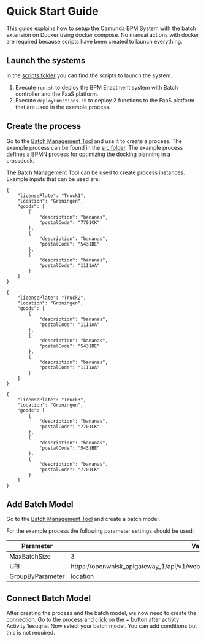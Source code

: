 # Quick Start Guide

This guide explains how to setup the Camunda BPM System with the batch extension
on Docker using docker compose. No manual actions with docker are required
because scripts have been created to launch everything.

## Launch the systems
In the [scripts folder](../scripts) you can find the scripts to launch the
system.

1. Execute `run.sh` to deploy the BPM Enactment system with Batch controller
and the FaaS platform.
2. Execute `deployFunctions.sh` to deploy 2 functions to the FaaS platform that
are used in the example process.

## Create the process
Go to the [Batch Management Tool](http://localhost:8080) and use it to create
a process. The example process can be found in the
[src folder](../src/camunda-srcs/crossdocking.bpmn). The example process defines
a BPMN process for optimizing the docking planning in a crossdock.

The Batch Management Tool can be used to create process instances. Example
inputs that can be used are:

```
{
    "licensePlate": "Truck1",
    "location": "Groningen",
    "goods": [
        {
            "description": "bananas",
            "postalCode": "7701CK"
        },
        {
            "description": "bananas",
            "postalCode": "5431BE"
        },
        {
            "description": "bananas",
            "postalCode": "1111AA"
        }
    ]
}
```

```
{
    "licensePlate": "Truck2",
    "location": "Groningen",
    "goods": [
        {
            "description": "bananas",
            "postalCode": "1111AA"
        },
        {
            "description": "bananas",
            "postalCode": "5431BE"
        },
        {
            "description": "bananas",
            "postalCode": "1111AA"
        }
    ]
}
```

```
{
    "licensePlate": "Truck3",
    "location": "Groningen",
    "goods": [
        {
            "description": "bananas",
            "postalCode": "7701CK"
        },
        {
            "description": "bananas",
            "postalCode": "5431BE"
        },
        {
            "description": "bananas",
            "postalCode": "7701CK"
        }
    ]
}
```

## Add Batch Model
Go to the [Batch Management Tool](http://localhost:8080/#/batch-models)
and create a batch model.

For the example process the following parameter settings should be used:

| Parameter | Value |
| --------- | ----- |
| MaxBatchSize | 3 |
| URI | https://openwhisk_apigateway_1/api/v1/web/guest/batching/determineInboundDoor.json |
| GroupByParameter | location |

## Connect Batch Model
After creating the process and the batch model, we now need to create the connection. Go to the process and click on the + button after activty Activity_1esuqna. Now select your batch model. You can add conditions but this is not required.
